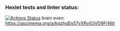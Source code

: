 ### Hexlet tests and linter status:
[![Actions Status](https://github.com/GabitMerke/frontend-project-lvl1/workflows/hexlet-check/badge.svg)](https://github.com/GabitMerke/frontend-project-lvl1/actions)
brain even:
https://asciinema.org/a/kqzhgEn57yXRylOiVD9FrNljt